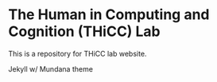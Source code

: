 # The Human in Computing and Cognition (THiCC) Lab

This is a repository for THiCC lab website.

Jekyll w/ Mundana theme
